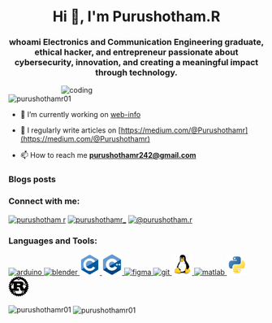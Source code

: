 <h1 align="center">Hi 👋, I'm Purushotham.R</h1>
<h3 align="center"> whoami 
Electronics and Communication Engineering graduate, ethical hacker, and entrepreneur passionate about cybersecurity, innovation, and creating a meaningful impact through technology.
</h3>
<img align="right" alt="coding" width="400" src="https://janikvonrotz.ch/wp-content/uploads/2014/10/Cowboy-Bebop1.gif">
<p align="left"> <img src="https://komarev.com/ghpvc/?username=purushothamr01&label=Profile%20views&color=0e75b6&style=flat" alt="purushothamr01" /> </p>

- 🔭 I’m currently working on [web-info](https://github.com/purushothamr01/web-info.git)

- 📝 I regularly write articles on [https://medium.com/@Purushothamr](https://medium.com/@Purushothamr)

- 📫 How to reach me **purushothamr242@gmail.com**

### Blogs posts
<!-- BLOG-POST-LIST:START -->
<!-- BLOG-POST-LIST:END -->

<h3 align="left">Connect with me:</h3>
<p align="left">
<a href="https://linkedin.com/in/purushotham r" target="blank"><img align="center" src="https://raw.githubusercontent.com/rahuldkjain/github-profile-readme-generator/master/src/images/icons/Social/linked-in-alt.svg" alt="purushotham r" height="30" width="40" /></a>
<a href="https://instagram.com/purushothamr_" target="blank"><img align="center" src="https://raw.githubusercontent.com/rahuldkjain/github-profile-readme-generator/master/src/images/icons/Social/instagram.svg" alt="purushothamr_" height="30" width="40" /></a>
<a href="https://medium.com/@purushotham.r" target="blank"><img align="center" src="https://raw.githubusercontent.com/rahuldkjain/github-profile-readme-generator/master/src/images/icons/Social/medium.svg" alt="@purushotham.r" height="30" width="40" /></a>
</p>

<h3 align="left">Languages and Tools:</h3>
<p align="left"> <a href="https://www.arduino.cc/" target="_blank" rel="noreferrer"> <img src="https://cdn.worldvectorlogo.com/logos/arduino-1.svg" alt="arduino" width="40" height="40"/> </a> <a href="https://www.blender.org/" target="_blank" rel="noreferrer"> <img src="https://download.blender.org/branding/community/blender_community_badge_white.svg" alt="blender" width="40" height="40"/> </a> <a href="https://www.cprogramming.com/" target="_blank" rel="noreferrer"> <img src="https://raw.githubusercontent.com/devicons/devicon/master/icons/c/c-original.svg" alt="c" width="40" height="40"/> </a> <a href="https://www.w3schools.com/cpp/" target="_blank" rel="noreferrer"> <img src="https://raw.githubusercontent.com/devicons/devicon/master/icons/cplusplus/cplusplus-original.svg" alt="cplusplus" width="40" height="40"/> </a> <a href="https://www.figma.com/" target="_blank" rel="noreferrer"> <img src="https://www.vectorlogo.zone/logos/figma/figma-icon.svg" alt="figma" width="40" height="40"/> </a> <a href="https://git-scm.com/" target="_blank" rel="noreferrer"> <img src="https://www.vectorlogo.zone/logos/git-scm/git-scm-icon.svg" alt="git" width="40" height="40"/> </a> <a href="https://www.linux.org/" target="_blank" rel="noreferrer"> <img src="https://raw.githubusercontent.com/devicons/devicon/master/icons/linux/linux-original.svg" alt="linux" width="40" height="40"/> </a> <a href="https://www.mathworks.com/" target="_blank" rel="noreferrer"> <img src="https://upload.wikimedia.org/wikipedia/commons/2/21/Matlab_Logo.png" alt="matlab" width="40" height="40"/> </a> <a href="https://www.python.org" target="_blank" rel="noreferrer"> <img src="https://raw.githubusercontent.com/devicons/devicon/master/icons/python/python-original.svg" alt="python" width="40" height="40"/> </a> <a href="https://www.rust-lang.org" target="_blank" rel="noreferrer"> <img src="https://raw.githubusercontent.com/devicons/devicon/master/icons/rust/rust-plain.svg" alt="rust" width="40" height="40"/> </a> </p>

<p><img align="left" src="https://github-readme-stats.vercel.app/api/top-langs?username=purushothamr01&show_icons=true&locale=en&layout=compact" alt="purushothamr01" /></p>

<p>&nbsp;<img align="center" src="https://github-readme-stats.vercel.app/api?username=purushothamr01&show_icons=true&locale=en" alt="purushothamr01" /></p>
